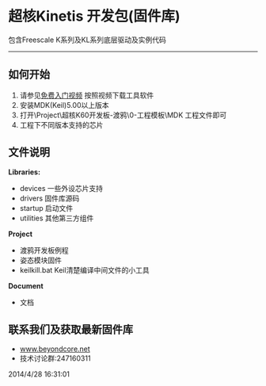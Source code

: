 # 超核Kinetis 开发包(固件库)

包含Freescale K系列及KL系列底层驱动及实例代码

----------

## 如何开始
1. 请参见[免费入门视频](www.moore8.com/courses/87#/course/87) 按照视频下载工具软件
2. 安装MDK(Keil)5.00以上版本
3. 打开\Project\超核K60开发板-渡鸦\0-工程模板\MDK 工程文件即可
4. 工程下不同版本支持的芯片

## 文件说明
**Libraries:**

* devices 一些外设芯片支持 
* drivers 固件库源码 
* startup 启动文件
* utilities 其他第三方组件

**Project**

* 渡鸦开发板例程
* 姿态模块固件
* keilkill.bat Keil清楚编译中间文件的小工具

**Document**

* 文档


## 联系我们及获取最新固件库
 - www.beyondcore.net
 - 技术讨论群:247160311


2014/4/28 16:31:01